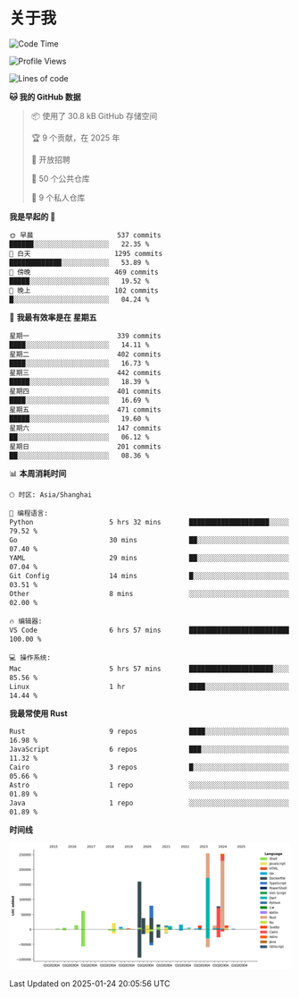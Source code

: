 # 关于我

<!--START_SECTION:waka-->
![Code Time](http://img.shields.io/badge/Code%20Time-3%2C420%20hrs%2043%20mins-blue)

![Profile Views](http://img.shields.io/badge/%E4%B8%AA%E4%BA%BA%E8%B5%84%E6%96%99%E8%A7%82%E7%9C%8B%E6%AC%A1%E6%95%B0-0-blue)

![Lines of code](https://img.shields.io/badge/%E4%BB%8E%E3%80%8CHello%20World%E3%80%8D%E8%B5%B7%E6%88%91%E5%B7%B2%E7%BB%8F%E5%86%99%E4%BA%86-1.1%20million%20%E8%A1%8C%E4%BB%A3%E7%A0%81-blue)

**🐱 我的 GitHub 数据** 

> 📦  使用了 30.8 kB GitHub 存储空间 
 > 
> 🏆 9 个贡献，在 2025 年
 > 
> 💼 开放招聘
 > 
> 📜 50 个公共仓库 
 > 
> 🔑 9 个私人仓库 
 > 
**我是早起的 🐤** 

```text
🌞 早晨                     537 commits         ██████░░░░░░░░░░░░░░░░░░░   22.35 % 
🌆 白天                     1295 commits        █████████████░░░░░░░░░░░░   53.89 % 
🌃 傍晚                     469 commits         █████░░░░░░░░░░░░░░░░░░░░   19.52 % 
🌙 晚上                     102 commits         █░░░░░░░░░░░░░░░░░░░░░░░░   04.24 % 
```
📅 **我最有效率是在 星期五** 

```text
星期一                      339 commits         ████░░░░░░░░░░░░░░░░░░░░░   14.11 % 
星期二                      402 commits         ████░░░░░░░░░░░░░░░░░░░░░   16.73 % 
星期三                      442 commits         █████░░░░░░░░░░░░░░░░░░░░   18.39 % 
星期四                      401 commits         ████░░░░░░░░░░░░░░░░░░░░░   16.69 % 
星期五                      471 commits         █████░░░░░░░░░░░░░░░░░░░░   19.60 % 
星期六                      147 commits         ██░░░░░░░░░░░░░░░░░░░░░░░   06.12 % 
星期日                      201 commits         ██░░░░░░░░░░░░░░░░░░░░░░░   08.36 % 
```


📊 **本周消耗时间** 

```text
🕑︎ 时区: Asia/Shanghai

💬 编程语言: 
Python                   5 hrs 32 mins       ████████████████████░░░░░   79.52 % 
Go                       30 mins             ██░░░░░░░░░░░░░░░░░░░░░░░   07.40 % 
YAML                     29 mins             ██░░░░░░░░░░░░░░░░░░░░░░░   07.04 % 
Git Config               14 mins             █░░░░░░░░░░░░░░░░░░░░░░░░   03.51 % 
Other                    8 mins              ░░░░░░░░░░░░░░░░░░░░░░░░░   02.00 % 

🔥 编辑器: 
VS Code                  6 hrs 57 mins       █████████████████████████   100.00 % 

💻 操作系统: 
Mac                      5 hrs 57 mins       █████████████████████░░░░   85.56 % 
Linux                    1 hr                ████░░░░░░░░░░░░░░░░░░░░░   14.44 % 
```

**我最常使用 Rust** 

```text
Rust                     9 repos             ████░░░░░░░░░░░░░░░░░░░░░   16.98 % 
JavaScript               6 repos             ███░░░░░░░░░░░░░░░░░░░░░░   11.32 % 
Cairo                    3 repos             █░░░░░░░░░░░░░░░░░░░░░░░░   05.66 % 
Astro                    1 repo              ░░░░░░░░░░░░░░░░░░░░░░░░░   01.89 % 
Java                     1 repo              ░░░░░░░░░░░░░░░░░░░░░░░░░   01.89 % 
```



**时间线**

![Lines of Code chart](https://raw.githubusercontent.com/catusax/catusax/master/assets/bar_graph.png)


 Last Updated on 2025-01-24 20:05:56 UTC
<!--END_SECTION:waka-->
